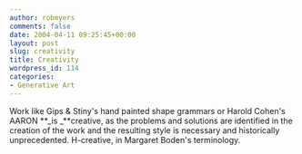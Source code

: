 ```yaml
---
author: robmyers
comments: false
date: 2004-04-11 09:25:45+00:00
layout: post
slug: creativity
title: Creativity
wordpress_id: 114
categories:
- Generative Art
---
```


Work like Gips & Stiny's hand painted shape grammars or Harold Cohen's AARON **_is _**creative, as the problems and solutions are identified in the creation of the work and the resulting style is necessary and historically unprecedented. H-creative, in Margaret Boden's terminology.

  


